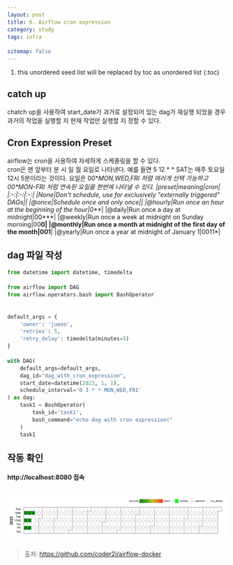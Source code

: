 ```yaml
---
layout: post
title: 6. Airflow cron expression
category: study
tags: infra

sitemap: false
---
```

1. this unordered seed list will be replaced by toc as unordered list
{:toc}





## catch up
chatch up을 사용하여 start_date가 과거로 설정되어 있는 dag가 재실행 되었을 경우 과거의 작업을 실행할 지 현재 작업만 실행할 지 정할 수 있다.

## Cron Expression Preset
airflow는 cron을 사용하여 자세하게 스케줄링을 할 수 있다.  
cron은 맨 앞부터 분 시 일 월 요일로 나타낸다.
예를 들면 5 12 * * SAT는 매주 토요일 12시 5분이라는 것이다.
요일은 00\**MON,WED,FRI 처럼 여러개 선택 가능하고 00\**MON-FRI 처럼 연속된 요일을 한번에 나타낼 수 있다.
|preset|meaning|cron|  
|:-:|:-:|:-:|
|None|Don't schedule, use for exclusively "externally triggered" DAGs||
|@once|Schedule once and only once||
|@hourly|Run once an hour at the beginning of the hour|0****|
|@daily|Run once a day at midnight|00***|
|@weekly|Run once a week at midnight on Sunday morning|00**0|
|@monthly|Run once a month at midnight of the first day of the month|001**|
|@yearly|Run once a year at midnight of January 1|0011*|



## dag 파일 작성


```py
from datetime import datetime, timedelta

from airflow import DAG
from airflow.operators.bash import BashOperator


default_args = {
    'owner': 'jueon',
    'retries': 5,
    'retry_delay': timedelta(minutes=5)
}

with DAG(
    default_args=default_args,
    dag_id="dag_with_cron_expression",
    start_date=datetime(2023, 1, 1),
    schedule_interval='0 3 * * MON,WED,FRI'
) as dag:
    task1 = BashOperator(
        task_id='task1',
        bash_command="echo dag with cron expression!"
    )
    task1
```
## 작동 확인
#### http://localhost:8080 접속 
![](/assets/img/post/airflow_cron/cron1.png)

>출처: <https://github.com/coder2j/airflow-docker>